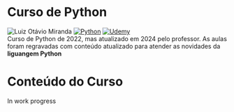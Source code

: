 # Curso de Python
![Luiz Otávio Miranda](https://img.shields.io/badge/Professor-Luiz%20Otavio%20Miranda-blue?style=flat&label=Professor
) 
[![Python](https://img.shields.io/badge/python-3670A0?style=for-the-badge&logo=python&logoColor=ffdd54)](https://www.python.org/) [![Udemy](https://img.shields.io/badge/Udemy-A435F0?style=for-the-badge&logo=Udemy&logoColor=white)](https://udemy.com)
<br>
Curso de Python de 2022, mas atualizado em 2024 pelo professor. As aulas foram regravadas com conteúdo atualizado para atender as novidades da **liguangem Python**

# Conteúdo do Curso
In work progress
